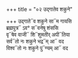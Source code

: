 +++
title = "०२ उद्गातेव शकुने"

+++
उद्गाते᳓व शकुने सा᳓म गायसि  
ब्रह्मपुत्र᳓ ऽव° स᳓वनेषु शंससि  
वृ᳓षेव वाजी᳓ शि᳓शुमतीर् अपी᳓तिया  
सर्व᳓तो नः शकुने भद्र᳓म् आ᳓ वद  
विश्व᳓तो नः शकुने पु᳓ण्यम् आ᳓ वद